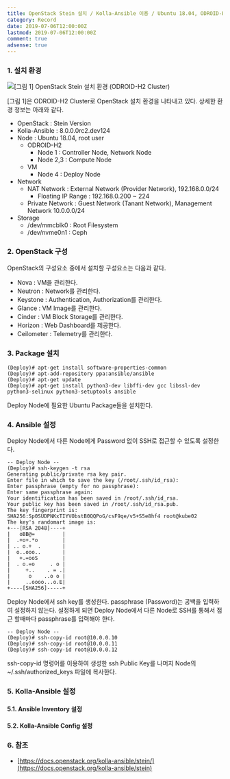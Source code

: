 ```yaml
---
title: OpenStack Stein 설치 / Kolla-Ansible 이용 / Ubuntu 18.04, ODROID-H2 Cluster 환경
category: Record
date: 2019-07-06T12:00:00Z
lastmod: 2019-07-06T12:00:00Z
comment: true
adsense: true
---
```


### 1. 설치 환경

![[그림 1] OpenStack Stein 설치 환경 (ODROID-H2 Cluster)]({{site.baseurl}}/images/record/OpenStack_Stein_Install_Kolla-Ansible_Ubuntu_18.04_ODROID-H2_Cluster/Environment.PNG)

[그림 1]은 ODROID-H2 Cluster로 OpenStack 설치 환경을 나타내고 있다. 상세한 환경 정보는 아래와 같다.

* OpenStack : Stein Version
* Kolla-Ansible : 8.0.0.0rc2.dev124
* Node : Ubuntu 18.04, root user
  * ODROID-H2
    * Node 1 : Controller Node, Network Node
    * Node 2,3 : Compute Node
  * VM
    * Node 4 : Deploy Node
* Network
  * NAT Network : External Network (Provider Network), 192.168.0.0/24
      * Floating IP Range : 192.168.0.200 ~ 224
  * Private Network : Guest Network (Tanant Network), Management Network 10.0.0.0/24
* Storage
  * /dev/mmcblk0 : Root Filesystem
  * /dev/nvme0n1 : Ceph

### 2. OpenStack 구성

OpenStack의 구성요소 중에서 설치할 구성요소는 다음과 같다.

* Nova : VM을 관리한다.
* Neutron : Network를 관리한다.
* Keystone : Authentication, Authorization를 관리한다.
* Glance : VM Image를 관리한다.
* Cinder : VM Block Storage를 관리한다.
* Horizon : Web Dashboard를 제공한다.
* Ceilometer : Telemetry를 관리한다.

### 3. Package 설치

~~~
(Deploy)# apt-get install software-properties-common 
(Deploy)# apt-add-repository ppa:ansible/ansible
(Deploy)# apt-get update
(Deploy)# apt-get install python3-dev libffi-dev gcc libssl-dev python3-selinux python3-setuptools ansible
~~~

Deploy Node에 필요한 Ubuntu Package들을 설치한다.

### 4. Ansible 설정

Deploy Node에서 다른 Node에게 Password 없이 SSH로 접근할 수 있도록 설정한다.

~~~
-- Deploy Node --
(Deploy)# ssh-keygen -t rsa
Generating public/private rsa key pair.
Enter file in which to save the key (/root/.ssh/id_rsa):
Enter passphrase (empty for no passphrase):
Enter same passphrase again:
Your identification has been saved in /root/.ssh/id_rsa.
Your public key has been saved in /root/.ssh/id_rsa.pub.
The key fingerprint is:
SHA256:Sp0SUDPNKxTIYVObstB0QQPoG/csF9qe/v5+S5e8hf4 root@kube02
The key's randomart image is:
+---[RSA 2048]----+
|   oBB@=         |
|  .+o+.*o        |
| .. o.+  .       |
|  o..ooo..       |
|   +.=ooS        |
|  . o.=o     . o |
|     +..    . = .|
|      o    ..o o |
|     ..oooo...o.E|
+----[SHA256]-----+
~~~

Deploy Node에서 ssh key를 생성한다. passphrase (Password)는 공백을 입력하여 설정하지 않는다. 설정하게 되면 Deploy Node에서 다른 Node로 SSH를 통해서 접근 할때마다 passphrase를 입력해야 한다.

~~~
-- Deploy Node --
(Deploy)# ssh-copy-id root@10.0.0.10
(Deploy)# ssh-copy-id root@10.0.0.11
(Deploy)# ssh-copy-id root@10.0.0.12
~~~

ssh-copy-id 명령어를 이용하여 생성한 ssh Public Key를 나머지 Node의 ~/.ssh/authorized_keys 파일에 복사한다.

### 5. Kolla-Ansible 설정

#### 5.1. Ansible Inventory 설정

#### 5.2. Kolla-Ansible Config 설정

### 6. 참조

* [https://docs.openstack.org/kolla-ansible/stein/](https://docs.openstack.org/kolla-ansible/stein)